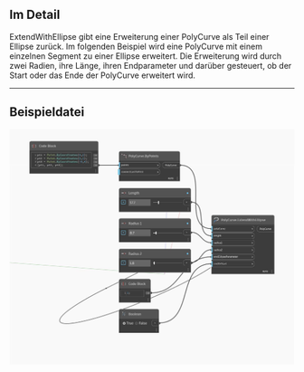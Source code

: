 ## Im Detail
ExtendWithEllipse gibt eine Erweiterung einer PolyCurve als Teil einer Ellipse zurück. Im folgenden Beispiel wird eine PolyCurve mit einem einzelnen Segment zu einer Ellipse erweitert. Die Erweiterung wird durch zwei Radien, ihre Länge, ihren Endparameter und darüber gesteuert, ob der Start oder das Ende der PolyCurve erweitert wird.
___
## Beispieldatei

![ExtendWithEllipse](./Autodesk.DesignScript.Geometry.PolyCurve.ExtendWithEllipse_img.jpg)

